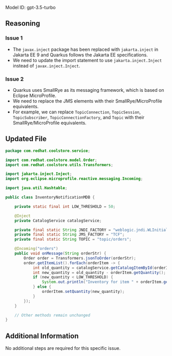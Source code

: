 Model ID: gpt-3.5-turbo
## Reasoning

### Issue 1
- The `javax.inject` package has been replaced with `jakarta.inject` in Jakarta EE 9 and Quarkus follows the Jakarta EE specifications.
- We need to update the import statement to use `jakarta.inject.Inject` instead of `javax.inject.Inject`.

### Issue 2
- Quarkus uses SmallRye as its messaging framework, which is based on Eclipse MicroProfile.
- We need to replace the JMS elements with their SmallRye/MicroProfile equivalents.
- For example, we can replace `TopicConnection`, `TopicSession`, `TopicSubscriber`, `TopicConnectionFactory`, and `Topic` with their SmallRye/MicroProfile equivalents.

## Updated File

```java
package com.redhat.coolstore.service;

import com.redhat.coolstore.model.Order;
import com.redhat.coolstore.utils.Transformers;

import jakarta.inject.Inject;
import org.eclipse.microprofile.reactive.messaging.Incoming;

import java.util.Hashtable;

public class InventoryNotificationMDB {

    private static final int LOW_THRESHOLD = 50;

    @Inject
    private CatalogService catalogService;

    private final static String JNDI_FACTORY = "weblogic.jndi.WLInitialContextFactory";
    private final static String JMS_FACTORY = "TCF";
    private final static String TOPIC = "topic/orders";

    @Incoming("orders")
    public void onMessage(String orderStr) {
        Order order = Transformers.jsonToOrder(orderStr);
        order.getItemList().forEach(orderItem -> {
            int old_quantity = catalogService.getCatalogItemById(orderItem.getProductId()).getInventory().getQuantity();
            int new_quantity = old_quantity - orderItem.getQuantity();
            if (new_quantity < LOW_THRESHOLD) {
                System.out.println("Inventory for item " + orderItem.getProductId() + " is below threshold (" + LOW_THRESHOLD + "), contact supplier!");
            } else {
                orderItem.setQuantity(new_quantity);
            }
        });
    }

    // Other methods remain unchanged
}
```

## Additional Information

No additional steps are required for this specific issue.